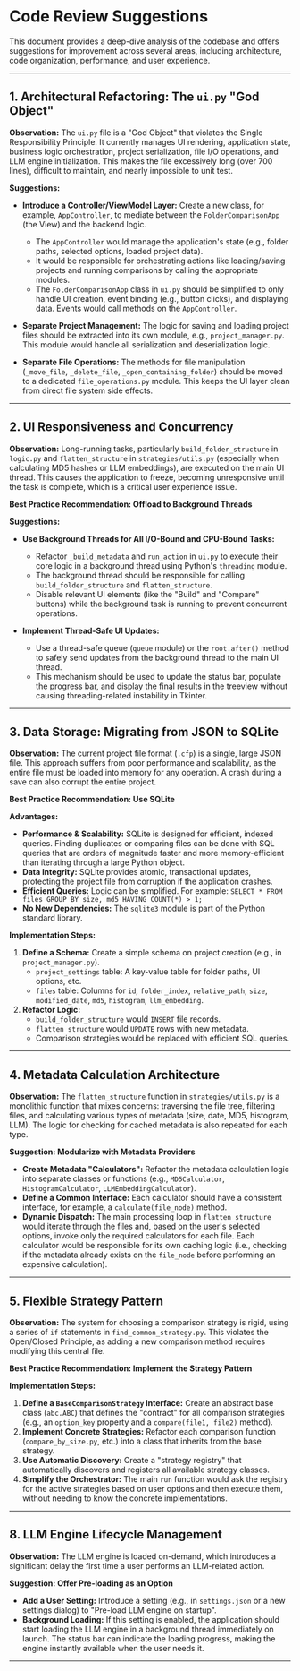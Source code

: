 # Code Review Suggestions

This document provides a deep-dive analysis of the codebase and offers suggestions for improvement across several areas, including architecture, code organization, performance, and user experience.

---

## 1. Architectural Refactoring: The `ui.py` "God Object"

**Observation:**
The `ui.py` file is a "God Object" that violates the Single Responsibility Principle. It currently manages UI rendering, application state, business logic orchestration, project serialization, file I/O operations, and LLM engine initialization. This makes the file excessively long (over 700 lines), difficult to maintain, and nearly impossible to unit test.

**Suggestions:**

*   **Introduce a Controller/ViewModel Layer:** Create a new class, for example, `AppController`, to mediate between the `FolderComparisonApp` (the View) and the backend logic.
    *   The `AppController` would manage the application's state (e.g., folder paths, selected options, loaded project data).
    *   It would be responsible for orchestrating actions like loading/saving projects and running comparisons by calling the appropriate modules.
    *   The `FolderComparisonApp` class in `ui.py` should be simplified to only handle UI creation, event binding (e.g., button clicks), and displaying data. Events would call methods on the `AppController`.

*   **Separate Project Management:** The logic for saving and loading project files should be extracted into its own module, e.g., `project_manager.py`. This module would handle all serialization and deserialization logic.

*   **Separate File Operations:** The methods for file manipulation (`_move_file`, `_delete_file`, `_open_containing_folder`) should be moved to a dedicated `file_operations.py` module. This keeps the UI layer clean from direct file system side effects.

---

## 2. UI Responsiveness and Concurrency


**Observation:**
Long-running tasks, particularly `build_folder_structure` in `logic.py` and `flatten_structure` in `strategies/utils.py` (especially when calculating MD5 hashes or LLM embeddings), are executed on the main UI thread. This causes the application to freeze, becoming unresponsive until the task is complete, which is a critical user experience issue.

**Best Practice Recommendation: Offload to Background Threads**

**Suggestions:**

*   **Use Background Threads for All I/O-Bound and CPU-Bound Tasks:**
    *   Refactor `_build_metadata` and `run_action` in `ui.py` to execute their core logic in a background thread using Python's `threading` module.
    *   The background thread should be responsible for calling `build_folder_structure` and `flatten_structure`.
    *   Disable relevant UI elements (like the "Build" and "Compare" buttons) while the background task is running to prevent concurrent operations.

*   **Implement Thread-Safe UI Updates:**
    *   Use a thread-safe queue (`queue` module) or the `root.after()` method to safely send updates from the background thread to the main UI thread.
    *   This mechanism should be used to update the status bar, populate the progress bar, and display the final results in the treeview without causing threading-related instability in Tkinter.

---

## 3. Data Storage: Migrating from JSON to SQLite

**Observation:**
The current project file format (`.cfp`) is a single, large JSON file. This approach suffers from poor performance and scalability, as the entire file must be loaded into memory for any operation. A crash during a save can also corrupt the entire project.

**Best Practice Recommendation: Use SQLite**

**Advantages:**

*   **Performance & Scalability:** SQLite is designed for efficient, indexed queries. Finding duplicates or comparing files can be done with SQL queries that are orders of magnitude faster and more memory-efficient than iterating through a large Python object.
*   **Data Integrity:** SQLite provides atomic, transactional updates, protecting the project file from corruption if the application crashes.
*   **Efficient Queries:** Logic can be simplified. For example: `SELECT * FROM files GROUP BY size, md5 HAVING COUNT(*) > 1;`
*   **No New Dependencies:** The `sqlite3` module is part of the Python standard library.

**Implementation Steps:**

1.  **Define a Schema:** Create a simple schema on project creation (e.g., in `project_manager.py`).
    *   `project_settings` table: A key-value table for folder paths, UI options, etc.
    *   `files` table: Columns for `id`, `folder_index`, `relative_path`, `size`, `modified_date`, `md5`, `histogram`, `llm_embedding`.
2.  **Refactor Logic:**
    *   `build_folder_structure` would `INSERT` file records.
    *   `flatten_structure` would `UPDATE` rows with new metadata.
    *   Comparison strategies would be replaced with efficient SQL queries.

---

## 4. Metadata Calculation Architecture

**Observation:**
The `flatten_structure` function in `strategies/utils.py` is a monolithic function that mixes concerns: traversing the file tree, filtering files, and calculating various types of metadata (size, date, MD5, histogram, LLM). The logic for checking for cached metadata is also repeated for each type.

**Suggestion: Modularize with Metadata Providers**

*   **Create Metadata "Calculators":** Refactor the metadata calculation logic into separate classes or functions (e.g., `MD5Calculator`, `HistogramCalculator`, `LLMEmbeddingCalculator`).
*   **Define a Common Interface:** Each calculator should have a consistent interface, for example, a `calculate(file_node)` method.
*   **Dynamic Dispatch:** The main processing loop in `flatten_structure` would iterate through the files and, based on the user's selected options, invoke only the required calculators for each file. Each calculator would be responsible for its own caching logic (i.e., checking if the metadata already exists on the `file_node` before performing an expensive calculation).

---

## 5. Flexible Strategy Pattern

**Observation:**
The system for choosing a comparison strategy is rigid, using a series of `if` statements in `find_common_strategy.py`. This violates the Open/Closed Principle, as adding a new comparison method requires modifying this central file.

**Best Practice Recommendation: Implement the Strategy Pattern**

**Implementation Steps:**

1.  **Define a `BaseComparisonStrategy` Interface:** Create an abstract base class (`abc.ABC`) that defines the "contract" for all comparison strategies (e.g., an `option_key` property and a `compare(file1, file2)` method).
2.  **Implement Concrete Strategies:** Refactor each comparison function (`compare_by_size.py`, etc.) into a class that inherits from the base strategy.
3.  **Use Automatic Discovery:** Create a "strategy registry" that automatically discovers and registers all available strategy classes.
4.  **Simplify the Orchestrator:** The main `run` function would ask the registry for the active strategies based on user options and then execute them, without needing to know the concrete implementations.

---

## 8. LLM Engine Lifecycle Management

**Observation:**
The LLM engine is loaded on-demand, which introduces a significant delay the first time a user performs an LLM-related action.

**Suggestion: Offer Pre-loading as an Option**

*   **Add a User Setting:** Introduce a setting (e.g., in `settings.json` or a new settings dialog) to "Pre-load LLM engine on startup".
*   **Background Loading:** If this setting is enabled, the application should start loading the LLM engine in a background thread immediately on launch. The status bar can indicate the loading progress, making the engine instantly available when the user needs it.

---